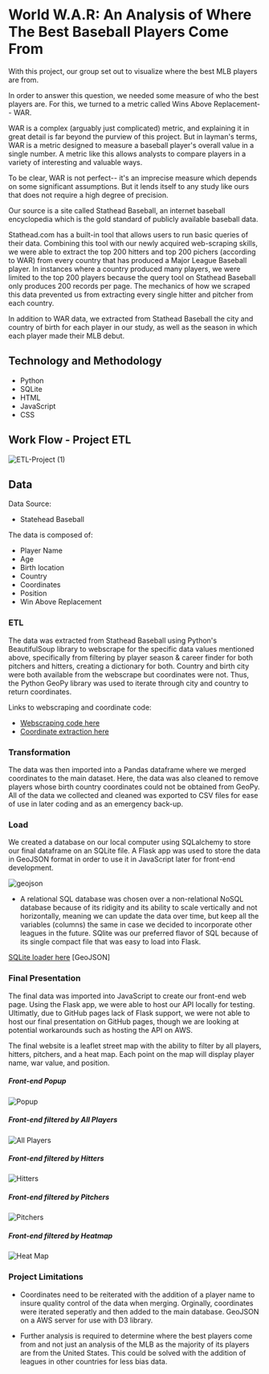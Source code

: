 # World W.A.R: An Analysis of Where The Best Baseball Players Come From

With this project, our group set out to visualize where the best MLB players are from.

In order to answer this question, we needed some measure of who the best players are. For this, we turned to a metric called Wins Above Replacement-- WAR.

WAR is a complex (arguably just complicated) metric, and explaining it in great detail is far beyond the purview of this project. But in layman's terms, WAR is a metric designed to measure a baseball player's overall value in a single number. A metric like this allows analysts to compare players in a variety of interesting and valuable ways. 

To be clear, WAR is not perfect-- it's an imprecise measure which depends on some significant assumptions. But it lends itself to any study like ours that does not require a high degree of precision.

Our source is a site called Stathead Baseball, an internet baseball encyclopedia which is the gold standard of publicly available baseball data.

Stathead.com has a built-in tool that allows users to run basic queries of their data. Combining this tool with our newly acquired web-scraping skills, we were able to extract the top 200 hitters and top 200 pichers (according to WAR) from every country that has produced a Major League Baseball player. In instances where a country produced many players, we were limited to the top 200 players because the query tool on Stathead Baseball only produces 200 records per page. The mechanics of how we scraped this data prevented us from extracting every single hitter and pitcher from each country.

In addition to WAR data, we extracted from Stathead Baseball the city and country of birth for each player in our study, as well as the season in which each player made their MLB debut. 

## Technology and Methodology

- Python
- SQLite
- HTML
- JavaScript
- CSS

## Work Flow - Project ETL

![ETL-Project (1)](https://github.com/JMNugent1/war-by-country/blob/main/images/ETL%20Project%203.png)

## Data 
Data Source:

- Statehead Baseball 

The data is composed of:
- Player Name
- Age 
- Birth location
- Country 
- Coordinates 
- Position
- Win Above Replacement 


### ETL 

The data was extracted from Stathead Baseball using Python's BeautifulSoup library to webscrape for the specific data values mentioned above, specifically from filtering by player season & career finder for both pitchers and hitters, creating a dictionary for both. Country and birth city were both available from the webscrape but coordinates were not. Thus, the Python GeoPy library was used to iterate through city and country to return coordinates. 

Links to webscraping and coordinate code:

- [Webscraping code here](https://github.com/JMNugent1/war-by-country/blob/main/development/main.ipynb)
- [Coordinate extraction here](https://github.com/JMNugent1/war-by-country/blob/main/development/coordinates%20.ipynb)

### Transformation 

The data was then imported into a Pandas dataframe where we merged coordinates to the main dataset. Here, the data was also cleaned to remove players whose birth country coordinates could not be obtained from GeoPy. All of the data we collected and cleaned was exported to CSV files for ease of use in later coding and as an emergency back-up. 

### Load

We created a database on our local computer using SQLalchemy to store our final dataframe on an SQLite file. A Flask app was used to store the data in GeoJSON format in order to use it in JavaScript later for front-end development. 

![geojson](https://github.com/JMNugent1/war-by-country/blob/main/images/geojson.png)

- A relational SQL database was chosen over a non-relational NoSQL database because of its ridigity and its ability to scale vertically and not horizontally, meaning we can update the data over time, but keep all the variables (columns) the same in case we decided to incorporate other leagues in the future. SQlite was our preferred flavor of SQL because of its single compact file that was easy to load into Flask. 

[SQLite loader here](https://github.com/JMNugent1/war-by-country/blob/main/sqlite_loader.ipynb)
[GeoJSON]

### Final Presentation 

The final data was imported into JavaScript to create our front-end web page. Using the Flask app, we were able to host our API locally for testing. Ultimatly, due to GitHub pages lack of Flask support, we were not able to host our final presentation on GitHub pages, though we are looking at potential workarounds such as hosting the API on AWS. 

The final website is a leaflet street map with the ability to filter by all players, hitters, pitchers, and a heat map. Each point on the map will display player name, war value, and position.

##### Front-end Popup
![Popup](https://github.com/JMNugent1/war-by-country/blob/main/images/popup.png)

##### Front-end filtered by All Players
![All Players](https://github.com/JMNugent1/war-by-country/blob/main/images/all_players.png)

##### Front-end filtered by Hitters
![Hitters](https://github.com/JMNugent1/war-by-country/blob/main/images/hitters.png)

##### Front-end filtered by Pitchers
![Pitchers](https://github.com/JMNugent1/war-by-country/blob/main/images/pitcher.png)

##### Front-end filtered by Heatmap
![Heat Map](https://github.com/JMNugent1/war-by-country/blob/main/images/heat%20map.png)

### Project Limitations

- Coordinates need to be reiterated with the addition of a player name to insure quality control of the data when merging. Orginally, coordinates were iterated seperatly and then added to the main database. 
GeoJSON on a AWS server for use with D3 library. 

- Further analysis is required to determine where the best players come from and not just an analysis of the MLB as the majority of its players are from the United States. This could be solved with the addition of leagues in other countries for less bias data.
